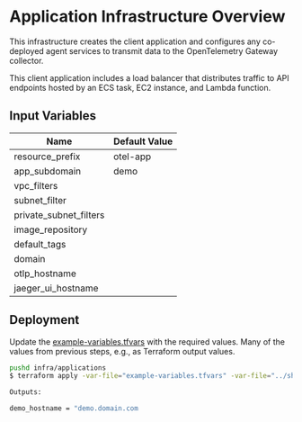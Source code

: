 # Application Infrastructure Overview

This infrastructure creates the client application and configures any co-deployed agent services to transmit data to the OpenTelemetry Gateway collector.

This client application includes a load balancer that distributes traffic to API endpoints hosted by an ECS task, EC2 instance, and Lambda function.  

## Input Variables

|Name|Default Value|
|-|-|
|resource_prefix|otel-app|
|app_subdomain|demo|
|vpc_filters||
|subnet_filter||
|private_subnet_filters||
|image_repository||
|default_tags||
|domain||
|otlp_hostname||
|jaeger_ui_hostname||

## Deployment

Update the [example-variables.tfvars](./example-variables.tfvars) with the required values. Many of the values from previous steps, e.g., as Terraform output values.

```bash
pushd infra/applications
$ terraform apply -var-file="example-variables.tfvars" -var-file="../shared-example-variables.tfvars"

Outputs:

demo_hostname = "demo.domain.com
```